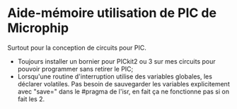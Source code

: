 # Aide-mémoire utilisation de PIC de Microphip

Surtout pour la conception de circuits pour PIC.

- Toujours installer un bornier pour PICkit2 ou 3 sur mes circuits pour pouvoir programmer sans retirer le PIC;
- Lorsqu'une routine d'interruption utilise des variables globales, les déclarer volatiles. Pas besoin de sauvegarder les variables explicitement avec "save=" dans le #pragma de l'isr, en fait ça ne fonctionne pas si on fait les 2.
